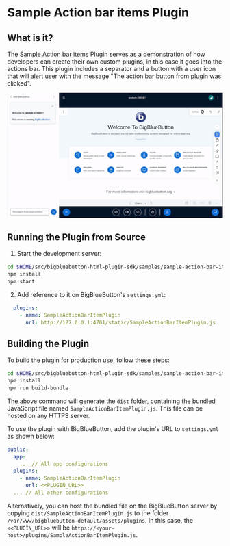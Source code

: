# Sample Action bar items Plugin

## What is it?

The Sample Action bar items Plugin serves as a demonstration of how developers can create their own custom plugins, in this case it goes into the actions bar. This plugin includes a separator and a button with a user icon that will alert user with the message "The action bar button from plugin was clicked".

![Gif of plugin demo](./public/assets/plugin.gif)

## Running the Plugin from Source

1. Start the development server:

```bash
cd $HOME/src/bigbluebutton-html-plugin-sdk/samples/sample-action-bar-item-plugin
npm install
npm start
```

2. Add reference to it on BigBlueButton's `settings.yml`:

```yaml
  plugins:
    - name: SampleActionBarItemPlugin
      url: http://127.0.0.1:4701/static/SampleActionBarItemPlugin.js
```

## Building the Plugin

To build the plugin for production use, follow these steps:

```bash
cd $HOME/src/bigbluebutton-html-plugin-sdk/samples/sample-action-bar-item-plugin
npm install
npm run build-bundle
```

The above command will generate the `dist` folder, containing the bundled JavaScript file named `SampleActionBarItemPlugin.js`. This file can be hosted on any HTTPS server.

To use the plugin with BigBlueButton, add the plugin's URL to `settings.yml` as shown below:

```yaml
public:
  app:
    ... // All app configurations
  plugins:
    - name: SampleActionBarItemPlugin
      url: <<PLUGIN_URL>>
  ... // All other configurations
```

Alternatively, you can host the bundled file on the BigBlueButton server by copying `dist/SampleActionBarItemPlugin.js` to the folder `/var/www/bigbluebutton-default/assets/plugins`. In this case, the `<<PLUGIN_URL>>` will be `https://<your-host>/plugins/SampleActionBarItemPlugin.js`.
